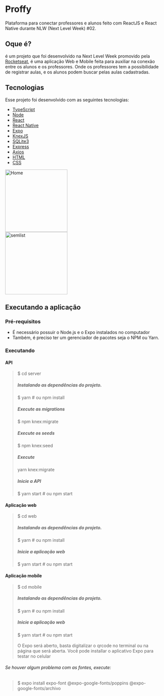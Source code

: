# Proffy
Plataforma para conectar professores e alunos feito com ReactJS e React Native durante NLW (Next Level Week) #02. 

## Oque é?
é um projeto que foi desenvolvido na Next Level Week promovido pela [Rocketseat](https://rocketseat.com.br), é uma aplicação Web e Mobile feita para auxiliar na conexão entre os alunos e os professores. Onde os professores tem a possibilidade de registrar aulas, e os alunos podem buscar pelas aulas cadastradas.


## Tecnologias
Esse projeto foi desenvolvido com as seguintes tecnologias:

* [TypeScript](https://www.typescriptlang.org/)
* [Node](https://nodejs.org/en/)
* [React](https://reactjs.org/)
* [React Native](https://reactnative.dev/)
* [Expo](https://expo.io/)
* [KnexJS](http://knexjs.org/)
* [SQLite3](https://www.sqlite.org/index.html)
* [Express](https://expressjs.com/)
* [Axios](https://github.com/axios/axios)
* [HTML](https://www.w3schools.com/html/)
* [CSS](https://www.w3schools.com/css/)
<div style="width:200px;">
<img style="width:200px;" src="https://github.com/NicolasMorenoAlves/Proffy/blob/master/screenshots/web/Home.png" alt="Home">
<img style="width:200px;" src="https://github.com/NicolasMorenoAlves/Proffy/blob/master/screenshots/web/Sem%20resultados.png" alt="semlist">
  </div>

## Executando a aplicação
### Pré-requisitos
- É necessário possuir o Node.js e o Expo instalados no computador
- Também, é preciso ter um gerenciador de pacotes seja o NPM ou Yarn.
### Executando  

  #### API
  > $ cd server
  > ##### Instalando as dependências do projeto.
  > $ yarn # ou npm install
  > ##### Execute as migrations
  > $ npm knex:migrate
  > ##### Execute os seeds
  > $ npm knex:seed
  > ##### Execute
  > yarn knex:migrate
  > ##### Inicie a API
  > $ yarn start # ou npm start

  #### Aplicação web
  > $ cd web
  > ##### Instalando as dependências do projeto.
  > $ yarn # ou npm install
  > ##### Inicie a aplicação web
  > $ yarn start # ou npm start
  
  #### Aplicação mobile
  > $ cd mobile
  > ##### Instalando as dependências do projeto.
  > $ yarn # ou npm install
  > ##### Inicie a aplicação web
  > $ yarn start # ou npm start
  > <br /><br /> O Expo será aberto, basta digitalizar o qrcode no terminal ou na página que será aberta.
  > Você pode installar o aplicativo Expo para testar no celular
  ###### Se houver algum problema com as fontes, execute: 
  > $ expo install expo-font @expo-google-fonts/poppins @expo-google-fonts/archivo
  

